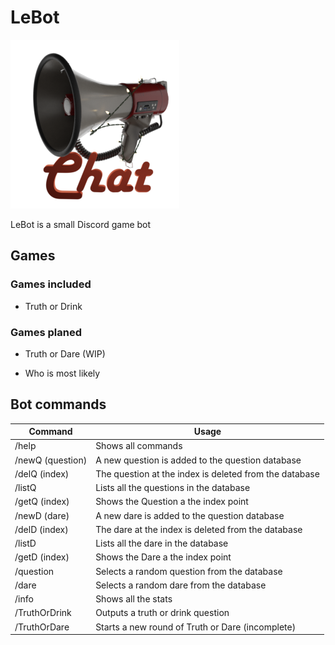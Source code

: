 # LeBot
![LeBot Logo](https://github.com/RaffaelSchaefer/LeBot/blob/master/Icons/Chat_small.png?raw=true)

LeBot is a small Discord game bot

## Games

### Games included

- Truth or Drink

### Games planed

- Truth or Dare (WIP)

- Who is most likely

## Bot commands

|Command|Usage|
|--|--|
| /help | Shows all commands |
| /newQ (question) | A new question is added to the question database |
| /delQ (index) | The question at the index is deleted from the database |
| /listQ | Lists all the questions in the database |
| /getQ (index) | Shows the Question a the index point |
| /newD (dare) | A new dare is added to the question database |
| /delD (index) | The dare at the index is deleted from the database |
| /listD | Lists all the dare in the database |
| /getD (index) | Shows the Dare a the index point |
| /question | Selects a random question from the database |
| /dare | Selects a random dare from the database |
| /info | Shows all the stats |
| /TruthOrDrink | Outputs a truth or drink question |
| /TruthOrDare | Starts a new round of Truth or Dare (incomplete) |